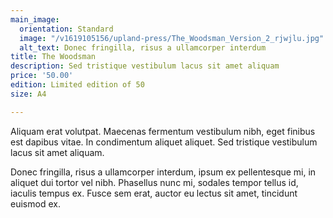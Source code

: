 ```yaml
---
main_image:
  orientation: Standard
  image: "/v1619105156/upland-press/The_Woodsman_Version_2_rjwjlu.jpg"
  alt_text: Donec fringilla, risus a ullamcorper interdum
title: The Woodsman
description: Sed tristique vestibulum lacus sit amet aliquam
price: '50.00'
edition: Limited edition of 50
size: A4

---
```

Aliquam erat volutpat. Maecenas fermentum vestibulum nibh, eget finibus est dapibus vitae. In condimentum aliquet aliquet. Sed tristique vestibulum lacus sit amet aliquam. 

Donec fringilla, risus a ullamcorper interdum, ipsum ex pellentesque mi, in aliquet dui tortor vel nibh. Phasellus nunc mi, sodales tempor tellus id, iaculis tempus ex. Fusce sem erat, auctor eu lectus sit amet, tincidunt euismod ex.